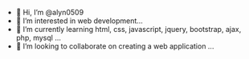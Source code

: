 - 👋 Hi, I’m @alyn0509
- 👀 I’m interested in web development...
- 🌱 I’m currently learning html, css, javascript, jquery, bootstrap, ajax, php, mysql ...
- 💞️ I’m looking to collaborate on creating a web application ...


<!---
alyn0509/alyn0509 is a ✨ special ✨ repository because its `README.md` (this file) appears on your GitHub profile.
You can click the Preview link to take a look at your changes.
--->
